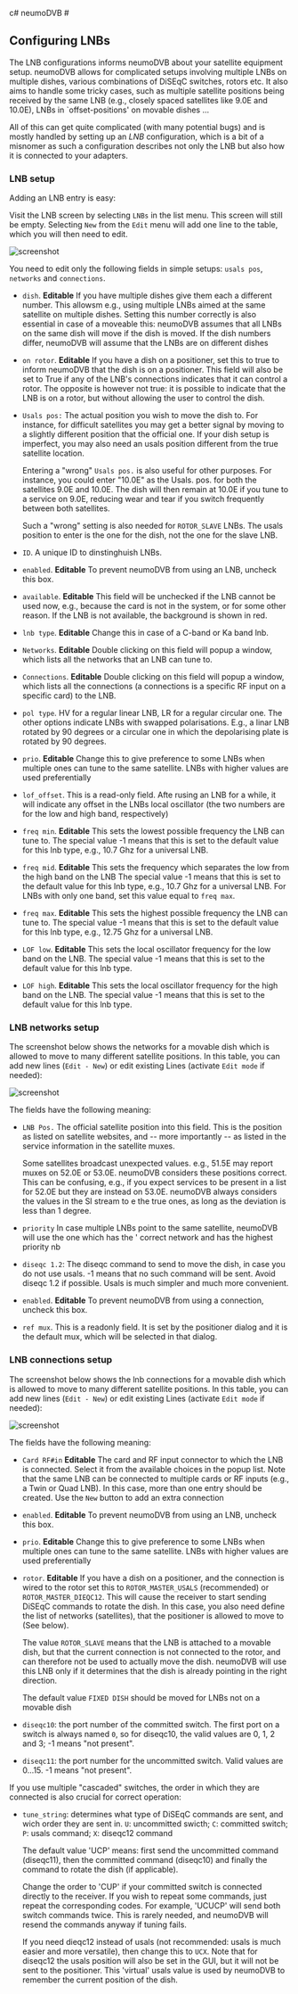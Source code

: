 c# neumoDVB #
## Configuring LNBs ##

The LNB configurations informs neumoDVB about your satellite equipment setup. neumoDVB allows for complicated
setups involving multiple LNBs on multiple dishes, various combinations of DiSEqC switches, rotors etc.
It also aims to handle some tricky cases, such as multiple satellite positions being received by the same
LNB (e.g., closely spaced satellites like 9.0E and 10.0E), LNBs in `offset-positions' on movable dishes ...

All of this can get quite complicated (with many potential bugs) and is mostly handled by setting up an *LNB*
configuration, which is a bit of a misnomer as such a configuration describes not only the LNB but also
how it is connected to your adapters.


### LNB setup ###

Adding an LNB entry is easy:

Visit the LNB screen by selecting `LNBs` in the list menu. This screen will still be empty.
Selecting `New` from the `Edit` menu will add one line to the table, which you will then need to edit.

![screenshot](images/lnb_list.png)

You need to edit only the following fields  in simple setups: `usals pos`, `networks` and `connections`.

* `dish`. **Editable** If you have multiple dishes give them each a different number. This allowsm e.g., using
  multiple LNBs aimed at the same satellite on multiple dishes. Setting this number correctly is also essential
  in case of a moveable this: neumoDVB assumes that all LNBs on the same dish will move if the dish is
  moved. If the dish numbers differ, neumoDVB will assume that the LNBs are on different dishes

* `on rotor`. **Editable** If you have a dish on a positioner, set this to true to inform neumoDVB that the dish
  is on a positioner. This field will also be set to True if any of the LNB's connections indicates that it can
  control a rotor. The opposite is however not true: it is possible to indicate that the LNB is on a rotor,
  but without allowing the user to control the dish.

* `Usals pos:` The actual position you wish to move the dish to. For instance, for difficult
  satellites you may get a better signal by moving to a slightly different position that the official one.
  If your dish setup is imperfect, you may also need an usals position different from the true satellite
  location.

  Entering a "wrong" `Usals pos.` is also useful for other purposes. For instance, you could enter "10.0E"
  as the Usals. pos. for both the satellites 9.0E  and 10.0E. The dish will then remain at 10.0E if you tune
  to a service on 9.0E, reducing wear and tear if you switch
  frequently between both satellites.

  Such a "wrong" setting is also needed for `ROTOR_SLAVE` LNBs. The usals position to enter is the one for
  the dish, not the one for the slave LNB.

* `ID`.  A unique ID to dinstinghuish LNBs.

* `enabled`. **Editable** To prevent neumoDVB from using an LNB, uncheck this box.

* `available`. **Editable** This field will be unchecked if the LNB cannot be used now, e.g., because
  the card is  not in the system, or for some other reason. If the LNB is not available, the background
  is shown in red.

* `lnb type`. **Editable** Change this in case of a C-band or Ka band lnb.

* `Networks`. **Editable** Double clicking on this field will popup a window, which lists all the
  networks that an LNB can tune to.

* `Connections`. **Editable** Double clicking on this field will popup a window, which lists all the
  connections (a connections is a specific RF input on a specific card) to the LNB.

* `pol type`. HV for a regular linear LNB, LR for a regular circular one. The other options indicate LNBs with
  swapped polarisations. E.g., a linar LNB rotated by 90 degrees or a circular one in which the depolarising
  plate is rotated by 90 degrees.

* `prio`. **Editable** Change this to give preference to some LNBs when multiple ones can tune to the same
  satellite. LNBs with higher values are used preferentially

* `lof_offset`. This is a read-only field. Afte rusing an LNB for a while, it will indicate any offset in the
LNBs local oscillator (the two numbers are for the low and high band, respectively)

* `freq min`. **Editable** This sets the lowest possible frequency the LNB can tune to. The special value
  -1 means that this is set to the default value for this lnb type, e.g., 10.7 Ghz for a universal LNB.

* `freq mid`. **Editable** This sets the frequency which separates the low from the high band on the LNB
  The special value -1 means that this is set to the default value for this lnb type, e.g., 10.7 Ghz for
  a universal LNB. For LNBs with only one band, set this value equal to `freq max`.

* `freq max`. **Editable**  This sets the highest possible frequency the LNB can tune to. The special value
  -1 means that this is set to the default value for this lnb type, e.g., 12.75 Ghz for a universal LNB.

* `LOF low`. **Editable** This sets the local oscillator frequency for the low band on the LNB. The special
  value  -1 means that this is set to the default value for this lnb type.

* `LOF high`. **Editable**  This sets the local oscillator frequency for the high band on the LNB. The
  special value  -1 means that this is set to the default value for this lnb type.

### LNB networks setup ###

The screenshot below shows the networks for a movable dish which is allowed to move to many different
satellite positions. In this table, you can add new lines (`Edit - New`) or edit existing Lines (activate
`Edit mode` if needed):

 ![screenshot](images/lnb_networks.png)

The fields have the following meaning:

* `LNB Pos.` The official satellite position into this field.  This is the position as listed on satellite
  websites, and -- more importantly -- as listed in the service information in the satellite muxes.

  Some satellites broadcast unexpected values. e.g., 51.5E may report muxes on 52.0E or 53.0E. neumoDVB
  considers these positions correct. This can be confusing, e.g., if you expect services to be present
  in a list for 52.0E but they are instead on 53.0E. neumoDVB always considers the values in the SI stream
  to e the true ones, as long as the deviation is less than 1 degree.

* `priority` In case multiple LNBs point to the same satellite, neumoDVB will use the one which has the '
  correct network and has the highest priority
nb
* `diseqc 1.2`: The diseqc command to send to move the dish, in case you do not use usals. -1 means that no
  such command will be sent. Avoid diseqc 1.2 if possible. Usals is much simpler and much more convenient.

* `enabled`. **Editable** To prevent neumoDVB from using a connection, uncheck this box.

* `ref mux`. This is a readonly field. It is set by the positioner dialog and it is the default mux, which
  will be selected in that dialog.


### LNB connections setup ###

The screenshot below shows the lnb connections for a movable dish which is allowed to move to many different
satellite positions. In this table, you can add new lines (`Edit - New`) or edit existing Lines (activate
`Edit mode` if needed):

 ![screenshot](images/lnb_connections.png)

The fields have the following meaning:

* `Card RF#in` **Editable** The card and RF input connector to which the LNB is connected. Select
  it from the available choices in the popup list. Note that the same LNB can be connected to multiple
  cards or RF inputs (e.g., a Twin or Quad LNB). In this case, more than one entry should be created.
  Use the `New` button to add an extra connection

* `enabled`. **Editable** To prevent neumoDVB from using an LNB, uncheck this box.

* `prio`. **Editable** Change this to give preference to some LNBs when multiple ones can tune to the same
  satellite. LNBs with higher values are used preferentially

* `rotor`. **Editable** If you have a dish on a positioner, and the connection is wired to the rotor
  set this to `ROTOR_MASTER_USALS` (recommended) or `ROTOR_MASTER_DIEQC12`. This will cause the
  receiver to start sending DiSEqC commands to rotate the dish.
  In this case, you also need define the list of networks (satellites), that the positioner is allowed to
  move to (See below).

  The value `ROTOR_SLAVE` means that the LNB is attached to a movable dish, but that the current
  connection is not connected to the rotor, and can therefore not be used to actually
  move the dish. neumoDVB will use this LNB only if it determines that the dish is already pointing
  in the right direction.

  The default value `FIXED DISH` should be moved for LNBs not on a movable dish

* `diseqc10`: the port number of the committed switch.  The first port on a switch is always named `0`, so for
diseqc10, the valid values are 0, 1, 2 and 3; -1 means "not present".
* `diseqc11`: the port number for the uncommitted switch. Valid values are  0...15. -1 means "not present".

If you use multiple "cascaded" switches, the order in which they are connected is also crucial for correct
operation:

* `tune_string`: determines what type of DiSEqC commands are sent, and wich order they are sent in.
`U`: uncommitted swicth; `C`: committed switch; `P`: usals command; `X`: diseqc12 command

    The default value 'UCP' means: first send the uncommitted command (diseqc11), then the committed
    command (diseqc10) and finally the command to rotate the dish (if applicable).

    Change the order to 'CUP' if your committed switch is connected directly
    to the receiver. If you wish to repeat some commands, just repeat the corresponding codes. For example, 'UCUCP'
    will send both switch commands twice. This is rarely needed, and neumoDVB will resend the commands anyway
    if tuning fails.

    If you need dieqc12 instead of usals (not recommended: usals is much easier and more versatile), then
    change this to `UCX`. Note that for diseqc12 the usals position will also be set in the GUI, but it
    will not be sent to the positioner. This 'virtual' usals value is used by neumoDVB to remember the
    current position of the dish.
